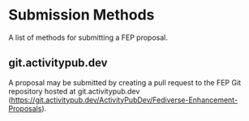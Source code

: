 # Submission Methods

A list of methods for submitting a FEP proposal.

## git.activitypub.dev

A proposal may be submitted by creating a pull request to the FEP Git repository hosted at git.activitypub.dev (https://git.activitypub.dev/ActivityPubDev/Fediverse-Enhancement-Proposals).
